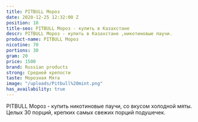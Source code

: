 ```yaml
---
title: PITBULL Мороз
date: 2020-12-25 12:32:00 Z
position: 10
title-seo: PITBULL Мороз - купить в Казахстане
descr: PITBULL Мороз - купить в Казахстане ,никотиновые паучи.
product-name: PITBULL Мороз
nicotine: 70
portions: 30
gram: 20
price: 1500
brand: Russian products
strong: Средней крепости
taste: Морозная Мята
image: "/uploads/Pitbull%20mint.png"
has_availability: true
---
```


PITBULL Мороз - купить никотиновые паучи, со вкусом холодной мяты. Целых 30 порций, крепких самых свежих порций подушечек.